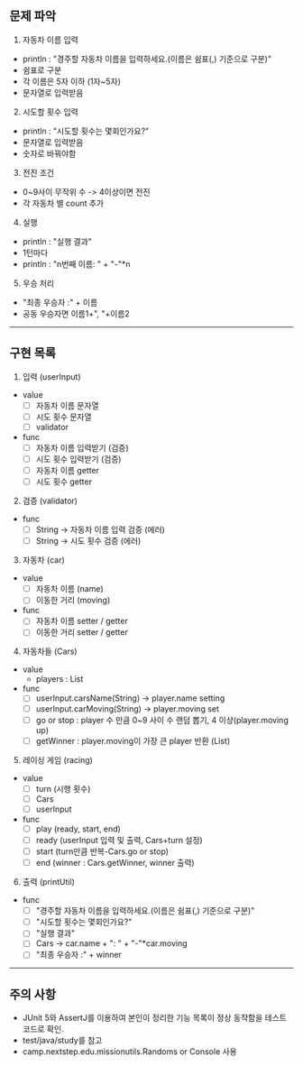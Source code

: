 문제 파악
----------------------------------------------------------------
1. 자동차 이름 입력
- println : "경주할 자동차 이름을 입력하세요.(이름은 쉼표(,) 기준으로 구분)"
- 쉼표로 구분
- 각 이름은 5자 이하 (1자~5자)
- 문자열로 입력받음

2. 시도할 횟수 입력
- println : "시도할 횟수는 몇회인가요?"
- 문자열로 입력받음
- 숫자로 바꿔야함

3. 전진 조건
- 0~9사이 무작위 수 -> 4이상이면 전진
- 각 자동차 별 count 추가

4. 실행
- println : "실행 결과"
- 1턴마다
- println : "n번째 이름: " + "-"*n

5. 우승 처리
- "최종 우승자 :" + 이름
- 공동 우승자면 이름1+", "+이름2
----------------------------------------------------------------
구현 목록
----------------------------------------------------------------
1. 입력 (userInput)
- value
  - [ ] 자동차 이름 문자열
  - [ ] 시도 횟수 문자열
  - [ ] validator
- func
  - [ ] 자동차 이름 입력받기 (검증)
  - [ ] 시도 횟수 입력받기 (검증)
  - [ ] 자동차 이름 getter
  - [ ] 시도 횟수 getter

2. 검증 (validator)
- func
   - [ ] String -> 자동차 이름 입력 검증 (에러)
   - [ ] String -> 시도 횟수 검증 (에러)
 
3. 자동차 (car)
- value
  - [ ] 자동차 이름 (name)
  - [ ] 이동한 거리 (moving)
- func
  - [ ] 자동차 이름 setter / getter
  - [ ] 이동한 거리 setter / getter

4. 자동차들 (Cars)
- value
  - players : List<car>
- func
  - [ ] userInput.carsName(String) -> player.name setting
  - [ ] userInput.carMoving(String) -> player.moving set
  - [ ] go or stop : player 수 만큼 0~9 사이 수 랜덤 뽑기, 4 이상(player.moving up)
  - [ ] getWinner : player.moving이 가장 큰 player 반환 (List<car>)
  
5. 레이싱 게임 (racing)
- value
  - [ ] turn (시행 횟수)
  - [ ] Cars
  - [ ] userInput
- func
   - [ ] play (ready, start, end)
   - [ ] ready (userInput 입력 및 출력, Cars+turn 설정)
   - [ ] start (turn만큼 반복-Cars.go or stop)
   - [ ] end (winner : Cars.getWinner, winner 출력)

6. 출력 (printUtil)
- func
   - [ ]  "경주할 자동차 이름을 입력하세요.(이름은 쉼표(,) 기준으로 구분)"
   - [ ]  "시도할 횟수는 몇회인가요?"
   - [ ]  "실행 결과"
   - [ ]  Cars -> car.name + ": " + "-"*car.moving
   - [ ]  "최종 우승자 :" + winner

----------------------------------------------------------------
주의 사항
----------------------------------------------------------------
- JUnit 5와 AssertJ를 이용하여 본인이 정리한 기능 목록이 정상 동작함을
테스트 코드로 확인.
- test/java/study를 참고
- camp.nextstep.edu.missionutils.Randoms or Console 사용
